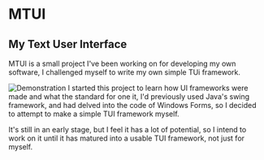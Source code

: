 # MTUI
## My Text User Interface

MTUI is a small project I've been working on for developing my own software, I challenged myself to write my own simple TUi framework.

![Demonstration](https://i.imgur.com/ytHVVQI.png)
I started this project to learn how UI frameworks were made and what the standard for one it, I'd previously used Java's swing framework, and had delved into the code of Windows Forms, so I decided to attempt to make a simple TUI framework myself.

It's still in an early stage, but I feel it has a lot of potential, so I intend to work on it until it has matured into a usable TUI framework, not just for myself.
